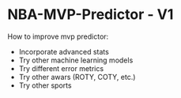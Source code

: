 # NBA-MVP-Predictor - V1

How to improve mvp predictor:
- Incorporate advanced stats
- Try other machine learning models
- Try different error metrics
- Try other awars (ROTY, COTY, etc.)
- Try other sports 

